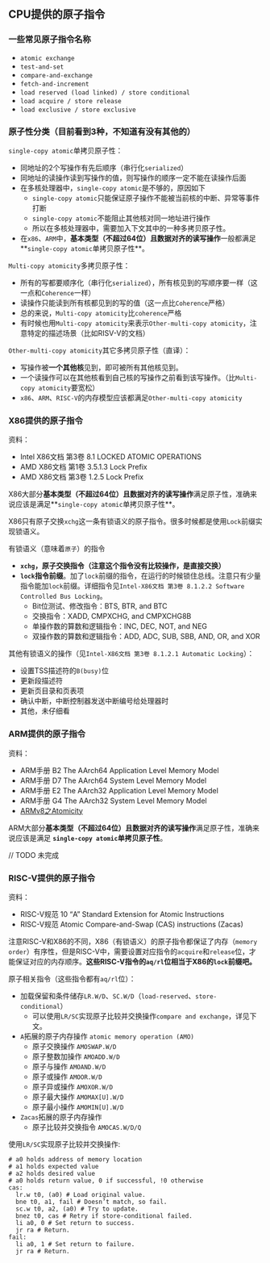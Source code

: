 ## CPU提供的原子指令

### 一些常见原子指令名称
- `atomic exchange`
- `test-and-set`
- `compare-and-exchange`
- `fetch-and-increment`
- `load reserved (load linked) / store conditional`
- `load acquire / store release`
- `load exclusive / store exclusive`

### 原子性分类（目前看到3种，不知道有没有其他的）

`single-copy atomic`单拷贝原子性：
- 同地址的2个写操作有先后顺序（串行化`serialized`）
- 同地址的读操作读到写操作的值，则写操作的顺序一定不能在读操作后面
- 在多核处理器中，`single-copy atomic`是不够的，原因如下
  - `single-copy atomic`只能保证原子操作不能被当前核的中断、异常等事件打断
  - `single-copy atomic`不能阻止其他核对同一地址进行操作
  - 所以在多核处理器中，需要加入下文其中的一种多拷贝原子性。
- 在`x86`、`ARM`中，**基本类型（不超过64位）且数据对齐的读写操作**一般都满足**`single-copy atomic`单拷贝原子性**。

`Multi-copy atomicity`多拷贝原子性：
- 所有的写都要顺序化（串行化`serialized`），所有核见到的写顺序要一样（这一点和`Coherence`一样）
- 读操作只能读到所有核都见到的写的值（这一点比`Coherence`严格）
- 总的来说，`Multi-copy atomicity`比`coherence`严格
- 有时候也用`Multi-copy atomicity`来表示`Other-multi-copy atomicity`，注意特定的描述场景（比如RISV-V的文档）

`Other-multi-copy atomicity`其它多拷贝原子性（直译）：
- 写操作被**一个其他核**见到，即可被所有其他核见到。
- 一个读操作可以在其他核看到自己核的写操作之前看到该写操作。（比`Multi-copy atomicity`要宽松）
- `x86`、`ARM`、`RISC-V`的内存模型应该都满足`Other-multi-copy atomicity`


### X86提供的原子指令
资料：
- Intel X86文档 第3卷 8.1 LOCKED ATOMIC OPERATIONS
- AMD X86文档 第1卷 3.5.1.3 Lock Prefix
- AMD X86文档 第3卷 1.2.5 Lock Prefix

X86大部分**基本类型（不超过64位）且数据对齐的读写操作**满足原子性，准确来说应该是满足**`single-copy atomic`单拷贝原子性**。

X86只有原子交换`xchg`这一条有锁语义的原子指令。很多时候都是使用`Lock`前缀实现锁语义。

有锁语义（意味着`原子`）的指令
- **`xchg`，原子交换指令（注意这个指令没有比较操作，是直接交换）**
- **`lock`指令前缀**。加了`lock`前缀的指令，在运行的时候锁住总线。注意只有少量指令能加`lock`前缀。详细指令见`Intel-X86文档 第3卷 8.1.2.2 Software Controlled Bus Locking`。
  - Bit位测试、修改指令：BTS, BTR, and BTC
  - 交换指令：XADD, CMPXCHG, and CMPXCHG8B
  - 单操作数的算数和逻辑指令：INC, DEC, NOT, and NEG
  - 双操作数的算数和逻辑指令：ADD, ADC, SUB, SBB, AND, OR, and XOR

其他有锁语义的操作（见`Intel-X86文档 第3卷 8.1.2.1 Automatic Locking`）：
- 设置TSS描述符的`B(busy)`位
- 更新段描述符
- 更新页目录和页表项
- 确认中断，中断控制器发送中断编号给处理器时
- 其他，未仔细看


### ARM提供的原子指令
资料：
- ARM手册 B2 The AArch64 Application Level Memory Model
- ARM手册 D7 The AArch64 System Level Memory Model
- ARM手册 E2 The AArch32 Application Level Memory Model
- ARM手册 G4 The AArch32 System Level Memory Model
- [ARMv8之Atomicity](http://www.wowotech.net/armv8a_arch/atomicity.html)

ARM大部分**基本类型（不超过64位）且数据对齐的读写操作**满足原子性，准确来说应该是满足 **`single-copy atomic`单拷贝原子性**。

// TODO 未完成


### RISC-V提供的原子指令
资料：
- RISC-V规范 10 “A” Standard Extension for Atomic Instructions
- RISC-V规范 Atomic Compare-and-Swap (CAS) instructions (Zacas)

注意RISC-V和X86的不同，X86（有锁语义）的原子指令都保证了内存（`memory order`）有序性，但是RISC-V中，需要设置对应指令的`acquire`和`release`位，才能保证对应的内存顺序。**这些RISC-V指令的`aq/rl`位相当于X86的`lock`前缀吧。**

原子相关指令（这些指令都有`aq/rl`位）：
- 加载保留和条件储存`LR.W/D`、`SC.W/D`（`load-reserved`、`store-conditional`）
  - 可以使用`LR/SC`实现原子比较并交换操作`compare and exchange`，详见下文。
- `A`拓展的原子内存操作 `atomic memory operation (AMO)`
  - 原子交换操作 `AMOSWAP.W/D`
  - 原子整数加操作 `AMOADD.W/D`
  - 原子与操作 `AMOAND.W/D`
  - 原子或操作 `AMOOR.W/D`
  - 原子异或操作 `AMOXOR.W/D`
  - 原子最大操作 `AMOMAX[U].W/D`
  - 原子最小操作 `AMOMIN[U].W/D`
- `Zacas`拓展的原子内存操作
  - 原子比较并交换指令 `AMOCAS.W/D/Q`

使用`LR/SC`实现原子比较并交换操作:
```
# a0 holds address of memory location
# a1 holds expected value
# a2 holds desired value
# a0 holds return value, 0 if successful, !0 otherwise
cas:
  lr.w t0, (a0) # Load original value.
  bne t0, a1, fail # Doesn’t match, so fail.
  sc.w t0, a2, (a0) # Try to update.
  bnez t0, cas # Retry if store-conditional failed.
  li a0, 0 # Set return to success.
  jr ra # Return.
fail:
  li a0, 1 # Set return to failure.
  jr ra # Return.
```

